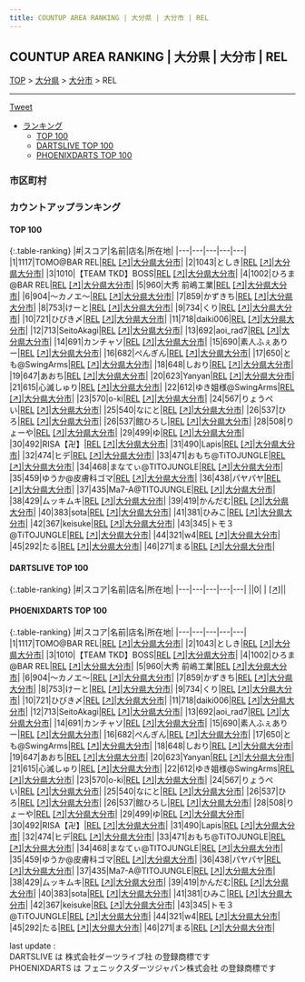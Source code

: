 ```yaml
---
title: COUNTUP AREA RANKING | 大分県 | 大分市 | REL
---
```

## COUNTUP AREA RANKING | 大分県 | 大分市 | REL

[TOP](/darts/rank/) > [大分県](/darts/rank/大分県/) > [大分市](/darts/rank/大分県/大分市/) > REL

___

<a href="https://twitter.com/share?ref_src=twsrc%5Etfw" data-text="COUNTUP AREA RANKING | 大分県大分市REL" class="twitter-share-button" data-hashtags="DARTSLIVE,PHOENIXDARTS,darts,ダーツ" data-show-count="false">Tweet</a>

* [ランキング](#カウントアップランキング)
    * [TOP 100](#top-100)
    * [DARTSLIVE TOP 100](#dartslive-top-100)
    * [PHOENIXDARTS TOP 100](#phoenixdarts-top-100)

### 市区町村

<ul>

</ul>

### カウントアップランキング

#### TOP 100



{:.table-ranking}
|#|スコア|名前|店名|所在地|
|---|---|---|---|---|
|1|1117|<span class="rank-name-pd">TOMO@BAR REL</span>|<a href="/darts/rank/shops/88348.html">REL</a> <a href="https://vs.phoenixdarts.com/jp/shop/shopDetailInfo/s_88348?s_seq=88348">[↗]</a>|<a href="/darts/rank/大分県/大分市">大分県大分市</a>|
|2|1043|<span class="rank-name-pd">としき</span>|<a href="/darts/rank/shops/88348.html">REL</a> <a href="https://vs.phoenixdarts.com/jp/shop/shopDetailInfo/s_88348?s_seq=88348">[↗]</a>|<a href="/darts/rank/大分県/大分市">大分県大分市</a>|
|3|1010|<span class="rank-name-pd">【TEAM TKD】BOSS</span>|<a href="/darts/rank/shops/88348.html">REL</a> <a href="https://vs.phoenixdarts.com/jp/shop/shopDetailInfo/s_88348?s_seq=88348">[↗]</a>|<a href="/darts/rank/大分県/大分市">大分県大分市</a>|
|4|1002|<span class="rank-name-pd">ひろま@BAR REL</span>|<a href="/darts/rank/shops/88348.html">REL</a> <a href="https://vs.phoenixdarts.com/jp/shop/shopDetailInfo/s_88348?s_seq=88348">[↗]</a>|<a href="/darts/rank/大分県/大分市">大分県大分市</a>|
|5|960|<span class="rank-name-pd">大秀  前嶋工業</span>|<a href="/darts/rank/shops/88348.html">REL</a> <a href="https://vs.phoenixdarts.com/jp/shop/shopDetailInfo/s_88348?s_seq=88348">[↗]</a>|<a href="/darts/rank/大分県/大分市">大分県大分市</a>|
|6|904|<span class="rank-name-pd">～カノエ～</span>|<a href="/darts/rank/shops/88348.html">REL</a> <a href="https://vs.phoenixdarts.com/jp/shop/shopDetailInfo/s_88348?s_seq=88348">[↗]</a>|<a href="/darts/rank/大分県/大分市">大分県大分市</a>|
|7|859|<span class="rank-name-pd">かずきち</span>|<a href="/darts/rank/shops/88348.html">REL</a> <a href="https://vs.phoenixdarts.com/jp/shop/shopDetailInfo/s_88348?s_seq=88348">[↗]</a>|<a href="/darts/rank/大分県/大分市">大分県大分市</a>|
|8|753|<span class="rank-name-pd">けーと</span>|<a href="/darts/rank/shops/88348.html">REL</a> <a href="https://vs.phoenixdarts.com/jp/shop/shopDetailInfo/s_88348?s_seq=88348">[↗]</a>|<a href="/darts/rank/大分県/大分市">大分県大分市</a>|
|9|734|<span class="rank-name-pd">くり</span>|<a href="/darts/rank/shops/88348.html">REL</a> <a href="https://vs.phoenixdarts.com/jp/shop/shopDetailInfo/s_88348?s_seq=88348">[↗]</a>|<a href="/darts/rank/大分県/大分市">大分県大分市</a>|
|10|721|<span class="rank-name-pd">ひびき〆</span>|<a href="/darts/rank/shops/88348.html">REL</a> <a href="https://vs.phoenixdarts.com/jp/shop/shopDetailInfo/s_88348?s_seq=88348">[↗]</a>|<a href="/darts/rank/大分県/大分市">大分県大分市</a>|
|11|718|<span class="rank-name-pd">daiki006</span>|<a href="/darts/rank/shops/88348.html">REL</a> <a href="https://vs.phoenixdarts.com/jp/shop/shopDetailInfo/s_88348?s_seq=88348">[↗]</a>|<a href="/darts/rank/大分県/大分市">大分県大分市</a>|
|12|713|<span class="rank-name-pd">SeitoAkagi</span>|<a href="/darts/rank/shops/88348.html">REL</a> <a href="https://vs.phoenixdarts.com/jp/shop/shopDetailInfo/s_88348?s_seq=88348">[↗]</a>|<a href="/darts/rank/大分県/大分市">大分県大分市</a>|
|13|692|<span class="rank-name-pd">aoi_rad7</span>|<a href="/darts/rank/shops/88348.html">REL</a> <a href="https://vs.phoenixdarts.com/jp/shop/shopDetailInfo/s_88348?s_seq=88348">[↗]</a>|<a href="/darts/rank/大分県/大分市">大分県大分市</a>|
|14|691|<span class="rank-name-pd">カンチャソ</span>|<a href="/darts/rank/shops/88348.html">REL</a> <a href="https://vs.phoenixdarts.com/jp/shop/shopDetailInfo/s_88348?s_seq=88348">[↗]</a>|<a href="/darts/rank/大分県/大分市">大分県大分市</a>|
|15|690|<span class="rank-name-pd">素人ふぇありー</span>|<a href="/darts/rank/shops/88348.html">REL</a> <a href="https://vs.phoenixdarts.com/jp/shop/shopDetailInfo/s_88348?s_seq=88348">[↗]</a>|<a href="/darts/rank/大分県/大分市">大分県大分市</a>|
|16|682|<span class="rank-name-pd">ぺんぎん</span>|<a href="/darts/rank/shops/88348.html">REL</a> <a href="https://vs.phoenixdarts.com/jp/shop/shopDetailInfo/s_88348?s_seq=88348">[↗]</a>|<a href="/darts/rank/大分県/大分市">大分県大分市</a>|
|17|650|<span class="rank-name-pd">とも@SwingArms</span>|<a href="/darts/rank/shops/88348.html">REL</a> <a href="https://vs.phoenixdarts.com/jp/shop/shopDetailInfo/s_88348?s_seq=88348">[↗]</a>|<a href="/darts/rank/大分県/大分市">大分県大分市</a>|
|18|648|<span class="rank-name-pd">しおり</span>|<a href="/darts/rank/shops/88348.html">REL</a> <a href="https://vs.phoenixdarts.com/jp/shop/shopDetailInfo/s_88348?s_seq=88348">[↗]</a>|<a href="/darts/rank/大分県/大分市">大分県大分市</a>|
|19|647|<span class="rank-name-pd">あおち</span>|<a href="/darts/rank/shops/88348.html">REL</a> <a href="https://vs.phoenixdarts.com/jp/shop/shopDetailInfo/s_88348?s_seq=88348">[↗]</a>|<a href="/darts/rank/大分県/大分市">大分県大分市</a>|
|20|623|<span class="rank-name-pd">Yanyan</span>|<a href="/darts/rank/shops/88348.html">REL</a> <a href="https://vs.phoenixdarts.com/jp/shop/shopDetailInfo/s_88348?s_seq=88348">[↗]</a>|<a href="/darts/rank/大分県/大分市">大分県大分市</a>|
|21|615|<span class="rank-name-pd">心滅しゅり</span>|<a href="/darts/rank/shops/88348.html">REL</a> <a href="https://vs.phoenixdarts.com/jp/shop/shopDetailInfo/s_88348?s_seq=88348">[↗]</a>|<a href="/darts/rank/大分県/大分市">大分県大分市</a>|
|22|612|<span class="rank-name-pd">ゆき姐様@SwingArms</span>|<a href="/darts/rank/shops/88348.html">REL</a> <a href="https://vs.phoenixdarts.com/jp/shop/shopDetailInfo/s_88348?s_seq=88348">[↗]</a>|<a href="/darts/rank/大分県/大分市">大分県大分市</a>|
|23|570|<span class="rank-name-pd">o-ki</span>|<a href="/darts/rank/shops/88348.html">REL</a> <a href="https://vs.phoenixdarts.com/jp/shop/shopDetailInfo/s_88348?s_seq=88348">[↗]</a>|<a href="/darts/rank/大分県/大分市">大分県大分市</a>|
|24|567|<span class="rank-name-pd">りょうぺい</span>|<a href="/darts/rank/shops/88348.html">REL</a> <a href="https://vs.phoenixdarts.com/jp/shop/shopDetailInfo/s_88348?s_seq=88348">[↗]</a>|<a href="/darts/rank/大分県/大分市">大分県大分市</a>|
|25|540|<span class="rank-name-pd">なにと</span>|<a href="/darts/rank/shops/88348.html">REL</a> <a href="https://vs.phoenixdarts.com/jp/shop/shopDetailInfo/s_88348?s_seq=88348">[↗]</a>|<a href="/darts/rank/大分県/大分市">大分県大分市</a>|
|26|537|<span class="rank-name-pd">ひろ</span>|<a href="/darts/rank/shops/88348.html">REL</a> <a href="https://vs.phoenixdarts.com/jp/shop/shopDetailInfo/s_88348?s_seq=88348">[↗]</a>|<a href="/darts/rank/大分県/大分市">大分県大分市</a>|
|26|537|<span class="rank-name-pd">館ひろし</span>|<a href="/darts/rank/shops/88348.html">REL</a> <a href="https://vs.phoenixdarts.com/jp/shop/shopDetailInfo/s_88348?s_seq=88348">[↗]</a>|<a href="/darts/rank/大分県/大分市">大分県大分市</a>|
|28|508|<span class="rank-name-pd">りょーや</span>|<a href="/darts/rank/shops/88348.html">REL</a> <a href="https://vs.phoenixdarts.com/jp/shop/shopDetailInfo/s_88348?s_seq=88348">[↗]</a>|<a href="/darts/rank/大分県/大分市">大分県大分市</a>|
|29|499|<span class="rank-name-pd">ゆ</span>|<a href="/darts/rank/shops/88348.html">REL</a> <a href="https://vs.phoenixdarts.com/jp/shop/shopDetailInfo/s_88348?s_seq=88348">[↗]</a>|<a href="/darts/rank/大分県/大分市">大分県大分市</a>|
|30|492|<span class="rank-name-pd">RISA【卍】</span>|<a href="/darts/rank/shops/88348.html">REL</a> <a href="https://vs.phoenixdarts.com/jp/shop/shopDetailInfo/s_88348?s_seq=88348">[↗]</a>|<a href="/darts/rank/大分県/大分市">大分県大分市</a>|
|31|490|<span class="rank-name-pd">Lapis</span>|<a href="/darts/rank/shops/88348.html">REL</a> <a href="https://vs.phoenixdarts.com/jp/shop/shopDetailInfo/s_88348?s_seq=88348">[↗]</a>|<a href="/darts/rank/大分県/大分市">大分県大分市</a>|
|32|474|<span class="rank-name-pd">ヒデ</span>|<a href="/darts/rank/shops/88348.html">REL</a> <a href="https://vs.phoenixdarts.com/jp/shop/shopDetailInfo/s_88348?s_seq=88348">[↗]</a>|<a href="/darts/rank/大分県/大分市">大分県大分市</a>|
|33|471|<span class="rank-name-pd">おもち@TiTOJUNGLE</span>|<a href="/darts/rank/shops/88348.html">REL</a> <a href="https://vs.phoenixdarts.com/jp/shop/shopDetailInfo/s_88348?s_seq=88348">[↗]</a>|<a href="/darts/rank/大分県/大分市">大分県大分市</a>|
|34|468|<span class="rank-name-pd">まなてぃ@TITOJUNGLE</span>|<a href="/darts/rank/shops/88348.html">REL</a> <a href="https://vs.phoenixdarts.com/jp/shop/shopDetailInfo/s_88348?s_seq=88348">[↗]</a>|<a href="/darts/rank/大分県/大分市">大分県大分市</a>|
|35|459|<span class="rank-name-pd">ゆうか@皮膚科ゴマ</span>|<a href="/darts/rank/shops/88348.html">REL</a> <a href="https://vs.phoenixdarts.com/jp/shop/shopDetailInfo/s_88348?s_seq=88348">[↗]</a>|<a href="/darts/rank/大分県/大分市">大分県大分市</a>|
|36|438|<span class="rank-name-pd">パヤパヤ</span>|<a href="/darts/rank/shops/88348.html">REL</a> <a href="https://vs.phoenixdarts.com/jp/shop/shopDetailInfo/s_88348?s_seq=88348">[↗]</a>|<a href="/darts/rank/大分県/大分市">大分県大分市</a>|
|37|435|<span class="rank-name-pd">Ma7-A@TITOJUNGLE</span>|<a href="/darts/rank/shops/88348.html">REL</a> <a href="https://vs.phoenixdarts.com/jp/shop/shopDetailInfo/s_88348?s_seq=88348">[↗]</a>|<a href="/darts/rank/大分県/大分市">大分県大分市</a>|
|38|429|<span class="rank-name-pd">ムッキムキ</span>|<a href="/darts/rank/shops/88348.html">REL</a> <a href="https://vs.phoenixdarts.com/jp/shop/shopDetailInfo/s_88348?s_seq=88348">[↗]</a>|<a href="/darts/rank/大分県/大分市">大分県大分市</a>|
|39|419|<span class="rank-name-pd">かんだむ</span>|<a href="/darts/rank/shops/88348.html">REL</a> <a href="https://vs.phoenixdarts.com/jp/shop/shopDetailInfo/s_88348?s_seq=88348">[↗]</a>|<a href="/darts/rank/大分県/大分市">大分県大分市</a>|
|40|383|<span class="rank-name-pd">sota</span>|<a href="/darts/rank/shops/88348.html">REL</a> <a href="https://vs.phoenixdarts.com/jp/shop/shopDetailInfo/s_88348?s_seq=88348">[↗]</a>|<a href="/darts/rank/大分県/大分市">大分県大分市</a>|
|41|381|<span class="rank-name-pd">ひみこ</span>|<a href="/darts/rank/shops/88348.html">REL</a> <a href="https://vs.phoenixdarts.com/jp/shop/shopDetailInfo/s_88348?s_seq=88348">[↗]</a>|<a href="/darts/rank/大分県/大分市">大分県大分市</a>|
|42|367|<span class="rank-name-pd">keisuke</span>|<a href="/darts/rank/shops/88348.html">REL</a> <a href="https://vs.phoenixdarts.com/jp/shop/shopDetailInfo/s_88348?s_seq=88348">[↗]</a>|<a href="/darts/rank/大分県/大分市">大分県大分市</a>|
|43|345|<span class="rank-name-pd">トモ３@TiTOJUNGLE</span>|<a href="/darts/rank/shops/88348.html">REL</a> <a href="https://vs.phoenixdarts.com/jp/shop/shopDetailInfo/s_88348?s_seq=88348">[↗]</a>|<a href="/darts/rank/大分県/大分市">大分県大分市</a>|
|44|321|<span class="rank-name-pd">w4</span>|<a href="/darts/rank/shops/88348.html">REL</a> <a href="https://vs.phoenixdarts.com/jp/shop/shopDetailInfo/s_88348?s_seq=88348">[↗]</a>|<a href="/darts/rank/大分県/大分市">大分県大分市</a>|
|45|292|<span class="rank-name-pd">たる</span>|<a href="/darts/rank/shops/88348.html">REL</a> <a href="https://vs.phoenixdarts.com/jp/shop/shopDetailInfo/s_88348?s_seq=88348">[↗]</a>|<a href="/darts/rank/大分県/大分市">大分県大分市</a>|
|46|271|<span class="rank-name-pd">まる</span>|<a href="/darts/rank/shops/88348.html">REL</a> <a href="https://vs.phoenixdarts.com/jp/shop/shopDetailInfo/s_88348?s_seq=88348">[↗]</a>|<a href="/darts/rank/大分県/大分市">大分県大分市</a>|


#### DARTSLIVE TOP 100



{:.table-ranking}
|#|スコア|名前|店名|所在地|
|---|---|---|---|---|
||0|<span class="rank-name-dl"> </span>|<a href="/darts/rank/shops/.html"></a> <a href="">[↗]</a>|<a href="/darts/rank//"></a>|


#### PHOENIXDARTS TOP 100



{:.table-ranking}
|#|スコア|名前|店名|所在地|
|---|---|---|---|---|
|1|1117|<span class="rank-name-pd">TOMO@BAR REL</span>|<a href="/darts/rank/shops/88348.html">REL</a> <a href="https://vs.phoenixdarts.com/jp/shop/shopDetailInfo/s_88348?s_seq=88348">[↗]</a>|<a href="/darts/rank/大分県/大分市">大分県大分市</a>|
|2|1043|<span class="rank-name-pd">としき</span>|<a href="/darts/rank/shops/88348.html">REL</a> <a href="https://vs.phoenixdarts.com/jp/shop/shopDetailInfo/s_88348?s_seq=88348">[↗]</a>|<a href="/darts/rank/大分県/大分市">大分県大分市</a>|
|3|1010|<span class="rank-name-pd">【TEAM TKD】BOSS</span>|<a href="/darts/rank/shops/88348.html">REL</a> <a href="https://vs.phoenixdarts.com/jp/shop/shopDetailInfo/s_88348?s_seq=88348">[↗]</a>|<a href="/darts/rank/大分県/大分市">大分県大分市</a>|
|4|1002|<span class="rank-name-pd">ひろま@BAR REL</span>|<a href="/darts/rank/shops/88348.html">REL</a> <a href="https://vs.phoenixdarts.com/jp/shop/shopDetailInfo/s_88348?s_seq=88348">[↗]</a>|<a href="/darts/rank/大分県/大分市">大分県大分市</a>|
|5|960|<span class="rank-name-pd">大秀  前嶋工業</span>|<a href="/darts/rank/shops/88348.html">REL</a> <a href="https://vs.phoenixdarts.com/jp/shop/shopDetailInfo/s_88348?s_seq=88348">[↗]</a>|<a href="/darts/rank/大分県/大分市">大分県大分市</a>|
|6|904|<span class="rank-name-pd">～カノエ～</span>|<a href="/darts/rank/shops/88348.html">REL</a> <a href="https://vs.phoenixdarts.com/jp/shop/shopDetailInfo/s_88348?s_seq=88348">[↗]</a>|<a href="/darts/rank/大分県/大分市">大分県大分市</a>|
|7|859|<span class="rank-name-pd">かずきち</span>|<a href="/darts/rank/shops/88348.html">REL</a> <a href="https://vs.phoenixdarts.com/jp/shop/shopDetailInfo/s_88348?s_seq=88348">[↗]</a>|<a href="/darts/rank/大分県/大分市">大分県大分市</a>|
|8|753|<span class="rank-name-pd">けーと</span>|<a href="/darts/rank/shops/88348.html">REL</a> <a href="https://vs.phoenixdarts.com/jp/shop/shopDetailInfo/s_88348?s_seq=88348">[↗]</a>|<a href="/darts/rank/大分県/大分市">大分県大分市</a>|
|9|734|<span class="rank-name-pd">くり</span>|<a href="/darts/rank/shops/88348.html">REL</a> <a href="https://vs.phoenixdarts.com/jp/shop/shopDetailInfo/s_88348?s_seq=88348">[↗]</a>|<a href="/darts/rank/大分県/大分市">大分県大分市</a>|
|10|721|<span class="rank-name-pd">ひびき〆</span>|<a href="/darts/rank/shops/88348.html">REL</a> <a href="https://vs.phoenixdarts.com/jp/shop/shopDetailInfo/s_88348?s_seq=88348">[↗]</a>|<a href="/darts/rank/大分県/大分市">大分県大分市</a>|
|11|718|<span class="rank-name-pd">daiki006</span>|<a href="/darts/rank/shops/88348.html">REL</a> <a href="https://vs.phoenixdarts.com/jp/shop/shopDetailInfo/s_88348?s_seq=88348">[↗]</a>|<a href="/darts/rank/大分県/大分市">大分県大分市</a>|
|12|713|<span class="rank-name-pd">SeitoAkagi</span>|<a href="/darts/rank/shops/88348.html">REL</a> <a href="https://vs.phoenixdarts.com/jp/shop/shopDetailInfo/s_88348?s_seq=88348">[↗]</a>|<a href="/darts/rank/大分県/大分市">大分県大分市</a>|
|13|692|<span class="rank-name-pd">aoi_rad7</span>|<a href="/darts/rank/shops/88348.html">REL</a> <a href="https://vs.phoenixdarts.com/jp/shop/shopDetailInfo/s_88348?s_seq=88348">[↗]</a>|<a href="/darts/rank/大分県/大分市">大分県大分市</a>|
|14|691|<span class="rank-name-pd">カンチャソ</span>|<a href="/darts/rank/shops/88348.html">REL</a> <a href="https://vs.phoenixdarts.com/jp/shop/shopDetailInfo/s_88348?s_seq=88348">[↗]</a>|<a href="/darts/rank/大分県/大分市">大分県大分市</a>|
|15|690|<span class="rank-name-pd">素人ふぇありー</span>|<a href="/darts/rank/shops/88348.html">REL</a> <a href="https://vs.phoenixdarts.com/jp/shop/shopDetailInfo/s_88348?s_seq=88348">[↗]</a>|<a href="/darts/rank/大分県/大分市">大分県大分市</a>|
|16|682|<span class="rank-name-pd">ぺんぎん</span>|<a href="/darts/rank/shops/88348.html">REL</a> <a href="https://vs.phoenixdarts.com/jp/shop/shopDetailInfo/s_88348?s_seq=88348">[↗]</a>|<a href="/darts/rank/大分県/大分市">大分県大分市</a>|
|17|650|<span class="rank-name-pd">とも@SwingArms</span>|<a href="/darts/rank/shops/88348.html">REL</a> <a href="https://vs.phoenixdarts.com/jp/shop/shopDetailInfo/s_88348?s_seq=88348">[↗]</a>|<a href="/darts/rank/大分県/大分市">大分県大分市</a>|
|18|648|<span class="rank-name-pd">しおり</span>|<a href="/darts/rank/shops/88348.html">REL</a> <a href="https://vs.phoenixdarts.com/jp/shop/shopDetailInfo/s_88348?s_seq=88348">[↗]</a>|<a href="/darts/rank/大分県/大分市">大分県大分市</a>|
|19|647|<span class="rank-name-pd">あおち</span>|<a href="/darts/rank/shops/88348.html">REL</a> <a href="https://vs.phoenixdarts.com/jp/shop/shopDetailInfo/s_88348?s_seq=88348">[↗]</a>|<a href="/darts/rank/大分県/大分市">大分県大分市</a>|
|20|623|<span class="rank-name-pd">Yanyan</span>|<a href="/darts/rank/shops/88348.html">REL</a> <a href="https://vs.phoenixdarts.com/jp/shop/shopDetailInfo/s_88348?s_seq=88348">[↗]</a>|<a href="/darts/rank/大分県/大分市">大分県大分市</a>|
|21|615|<span class="rank-name-pd">心滅しゅり</span>|<a href="/darts/rank/shops/88348.html">REL</a> <a href="https://vs.phoenixdarts.com/jp/shop/shopDetailInfo/s_88348?s_seq=88348">[↗]</a>|<a href="/darts/rank/大分県/大分市">大分県大分市</a>|
|22|612|<span class="rank-name-pd">ゆき姐様@SwingArms</span>|<a href="/darts/rank/shops/88348.html">REL</a> <a href="https://vs.phoenixdarts.com/jp/shop/shopDetailInfo/s_88348?s_seq=88348">[↗]</a>|<a href="/darts/rank/大分県/大分市">大分県大分市</a>|
|23|570|<span class="rank-name-pd">o-ki</span>|<a href="/darts/rank/shops/88348.html">REL</a> <a href="https://vs.phoenixdarts.com/jp/shop/shopDetailInfo/s_88348?s_seq=88348">[↗]</a>|<a href="/darts/rank/大分県/大分市">大分県大分市</a>|
|24|567|<span class="rank-name-pd">りょうぺい</span>|<a href="/darts/rank/shops/88348.html">REL</a> <a href="https://vs.phoenixdarts.com/jp/shop/shopDetailInfo/s_88348?s_seq=88348">[↗]</a>|<a href="/darts/rank/大分県/大分市">大分県大分市</a>|
|25|540|<span class="rank-name-pd">なにと</span>|<a href="/darts/rank/shops/88348.html">REL</a> <a href="https://vs.phoenixdarts.com/jp/shop/shopDetailInfo/s_88348?s_seq=88348">[↗]</a>|<a href="/darts/rank/大分県/大分市">大分県大分市</a>|
|26|537|<span class="rank-name-pd">ひろ</span>|<a href="/darts/rank/shops/88348.html">REL</a> <a href="https://vs.phoenixdarts.com/jp/shop/shopDetailInfo/s_88348?s_seq=88348">[↗]</a>|<a href="/darts/rank/大分県/大分市">大分県大分市</a>|
|26|537|<span class="rank-name-pd">館ひろし</span>|<a href="/darts/rank/shops/88348.html">REL</a> <a href="https://vs.phoenixdarts.com/jp/shop/shopDetailInfo/s_88348?s_seq=88348">[↗]</a>|<a href="/darts/rank/大分県/大分市">大分県大分市</a>|
|28|508|<span class="rank-name-pd">りょーや</span>|<a href="/darts/rank/shops/88348.html">REL</a> <a href="https://vs.phoenixdarts.com/jp/shop/shopDetailInfo/s_88348?s_seq=88348">[↗]</a>|<a href="/darts/rank/大分県/大分市">大分県大分市</a>|
|29|499|<span class="rank-name-pd">ゆ</span>|<a href="/darts/rank/shops/88348.html">REL</a> <a href="https://vs.phoenixdarts.com/jp/shop/shopDetailInfo/s_88348?s_seq=88348">[↗]</a>|<a href="/darts/rank/大分県/大分市">大分県大分市</a>|
|30|492|<span class="rank-name-pd">RISA【卍】</span>|<a href="/darts/rank/shops/88348.html">REL</a> <a href="https://vs.phoenixdarts.com/jp/shop/shopDetailInfo/s_88348?s_seq=88348">[↗]</a>|<a href="/darts/rank/大分県/大分市">大分県大分市</a>|
|31|490|<span class="rank-name-pd">Lapis</span>|<a href="/darts/rank/shops/88348.html">REL</a> <a href="https://vs.phoenixdarts.com/jp/shop/shopDetailInfo/s_88348?s_seq=88348">[↗]</a>|<a href="/darts/rank/大分県/大分市">大分県大分市</a>|
|32|474|<span class="rank-name-pd">ヒデ</span>|<a href="/darts/rank/shops/88348.html">REL</a> <a href="https://vs.phoenixdarts.com/jp/shop/shopDetailInfo/s_88348?s_seq=88348">[↗]</a>|<a href="/darts/rank/大分県/大分市">大分県大分市</a>|
|33|471|<span class="rank-name-pd">おもち@TiTOJUNGLE</span>|<a href="/darts/rank/shops/88348.html">REL</a> <a href="https://vs.phoenixdarts.com/jp/shop/shopDetailInfo/s_88348?s_seq=88348">[↗]</a>|<a href="/darts/rank/大分県/大分市">大分県大分市</a>|
|34|468|<span class="rank-name-pd">まなてぃ@TITOJUNGLE</span>|<a href="/darts/rank/shops/88348.html">REL</a> <a href="https://vs.phoenixdarts.com/jp/shop/shopDetailInfo/s_88348?s_seq=88348">[↗]</a>|<a href="/darts/rank/大分県/大分市">大分県大分市</a>|
|35|459|<span class="rank-name-pd">ゆうか@皮膚科ゴマ</span>|<a href="/darts/rank/shops/88348.html">REL</a> <a href="https://vs.phoenixdarts.com/jp/shop/shopDetailInfo/s_88348?s_seq=88348">[↗]</a>|<a href="/darts/rank/大分県/大分市">大分県大分市</a>|
|36|438|<span class="rank-name-pd">パヤパヤ</span>|<a href="/darts/rank/shops/88348.html">REL</a> <a href="https://vs.phoenixdarts.com/jp/shop/shopDetailInfo/s_88348?s_seq=88348">[↗]</a>|<a href="/darts/rank/大分県/大分市">大分県大分市</a>|
|37|435|<span class="rank-name-pd">Ma7-A@TITOJUNGLE</span>|<a href="/darts/rank/shops/88348.html">REL</a> <a href="https://vs.phoenixdarts.com/jp/shop/shopDetailInfo/s_88348?s_seq=88348">[↗]</a>|<a href="/darts/rank/大分県/大分市">大分県大分市</a>|
|38|429|<span class="rank-name-pd">ムッキムキ</span>|<a href="/darts/rank/shops/88348.html">REL</a> <a href="https://vs.phoenixdarts.com/jp/shop/shopDetailInfo/s_88348?s_seq=88348">[↗]</a>|<a href="/darts/rank/大分県/大分市">大分県大分市</a>|
|39|419|<span class="rank-name-pd">かんだむ</span>|<a href="/darts/rank/shops/88348.html">REL</a> <a href="https://vs.phoenixdarts.com/jp/shop/shopDetailInfo/s_88348?s_seq=88348">[↗]</a>|<a href="/darts/rank/大分県/大分市">大分県大分市</a>|
|40|383|<span class="rank-name-pd">sota</span>|<a href="/darts/rank/shops/88348.html">REL</a> <a href="https://vs.phoenixdarts.com/jp/shop/shopDetailInfo/s_88348?s_seq=88348">[↗]</a>|<a href="/darts/rank/大分県/大分市">大分県大分市</a>|
|41|381|<span class="rank-name-pd">ひみこ</span>|<a href="/darts/rank/shops/88348.html">REL</a> <a href="https://vs.phoenixdarts.com/jp/shop/shopDetailInfo/s_88348?s_seq=88348">[↗]</a>|<a href="/darts/rank/大分県/大分市">大分県大分市</a>|
|42|367|<span class="rank-name-pd">keisuke</span>|<a href="/darts/rank/shops/88348.html">REL</a> <a href="https://vs.phoenixdarts.com/jp/shop/shopDetailInfo/s_88348?s_seq=88348">[↗]</a>|<a href="/darts/rank/大分県/大分市">大分県大分市</a>|
|43|345|<span class="rank-name-pd">トモ３@TiTOJUNGLE</span>|<a href="/darts/rank/shops/88348.html">REL</a> <a href="https://vs.phoenixdarts.com/jp/shop/shopDetailInfo/s_88348?s_seq=88348">[↗]</a>|<a href="/darts/rank/大分県/大分市">大分県大分市</a>|
|44|321|<span class="rank-name-pd">w4</span>|<a href="/darts/rank/shops/88348.html">REL</a> <a href="https://vs.phoenixdarts.com/jp/shop/shopDetailInfo/s_88348?s_seq=88348">[↗]</a>|<a href="/darts/rank/大分県/大分市">大分県大分市</a>|
|45|292|<span class="rank-name-pd">たる</span>|<a href="/darts/rank/shops/88348.html">REL</a> <a href="https://vs.phoenixdarts.com/jp/shop/shopDetailInfo/s_88348?s_seq=88348">[↗]</a>|<a href="/darts/rank/大分県/大分市">大分県大分市</a>|
|46|271|<span class="rank-name-pd">まる</span>|<a href="/darts/rank/shops/88348.html">REL</a> <a href="https://vs.phoenixdarts.com/jp/shop/shopDetailInfo/s_88348?s_seq=88348">[↗]</a>|<a href="/darts/rank/大分県/大分市">大分県大分市</a>|


<div class="footer border-top border-gray-light mt-5 pt-3 text-right text-gray">
    last update : <span style="font-weight: italic" id="foot_last_modified"></span><br />
    DARTSLIVE は 株式会社ダーツライブ社 の登録商標です<br />
    PHOENIXDARTS は フェニックスダーツジャパン株式会社 の登録商標です<br />
</div>

<script src="https://cdnjs.cloudflare.com/ajax/libs/jquery.tablesorter/2.31.3/js/jquery.tablesorter.min.js" integrity="sha512-qzgd5cYSZcosqpzpn7zF2ZId8f/8CHmFKZ8j7mU4OUXTNRd5g+ZHBPsgKEwoqxCtdQvExE5LprwwPAgoicguNg==" crossorigin="anonymous" referrerpolicy="no-referrer"></script>
<link rel="stylesheet" href="https://cdnjs.cloudflare.com/ajax/libs/jquery.tablesorter/2.31.3/css/theme.default.min.css" integrity="sha512-wghhOJkjQX0Lh3NSWvNKeZ0ZpNn+SPVXX1Qyc9OCaogADktxrBiBdKGDoqVUOyhStvMBmJQ8ZdMHiR3wuEq8+w==" crossorigin="anonymous" referrerpolicy="no-referrer" />
<script>
$(function() {
    $(".table-ranking").tablesorter({sortList:[[0, 0]]});
    $("#foot_last_modified").text(formatDate(new Date(document.lastModified), 'yyyy-MM-dd HH:mm:ss'));
});
</script>

<script async src="https://platform.twitter.com/widgets.js" charset="utf-8"></script>